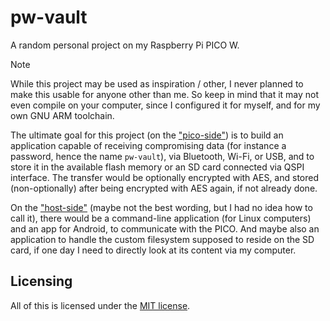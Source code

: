 # pw-vault

A random personal project on my Raspberry Pi PICO W.

> [!NOTE]  
> While this project may be used as inspiration / other, I never planned to make this usable for anyone other than me. So keep in mind that it may not even compile on your computer, since I configured it for myself, and for my own GNU ARM toolchain.

The ultimate goal for this project (on the ["pico-side"](./pico_side/)) is to build an application capable of receiving compromising data (for instance a password, hence the name `pw-vault`), via Bluetooth, Wi-Fi, or USB, and to store it in the available flash memory or an SD card connected via QSPI interface. The transfer would be optionally encrypted with AES, and stored (non-optionally) after being encrypted with AES again, if not already done.

On the ["host-side"](./host_side/) (maybe not the best wording, but I had no idea how to call it), there would be a command-line application (for Linux computers) and an app for Android, to communicate with the PICO. And maybe also an application to handle the custom filesystem supposed to reside on the SD card, if one day I need to directly look at its content via my computer.

## Licensing

All of this is licensed under the [MIT license](./LICENSE).
